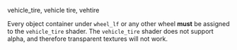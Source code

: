 vehicle_tire, vehicle tire, vehtire

Every object container under `wheel_lf` or any other wheel **must** be assigned to the `vehicle_tire` shader.
The `vehicle_tire` shader does not support alpha, and therefore transparent textures will not work.
